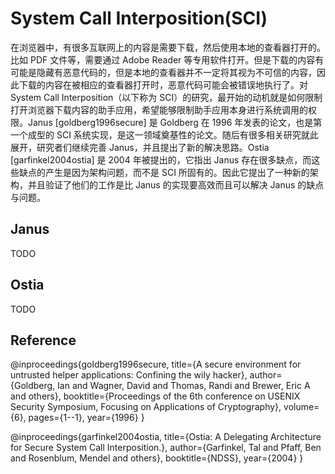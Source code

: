 # System Call Interposition(SCI)

在浏览器中，有很多互联网上的内容是需要下载，然后使用本地的查看器打开的。比如 PDF 文件等，需要通过 Adobe Reader 等专用软件打开。但是下载的内容有可能是隐藏有恶意代码的，但是本地的查看器并不一定将其视为不可信的内容，因此下载的内容在被相应的查看器打开时，恶意代码可能会被错误地执行了。对 System Call Interposition（以下称为 SCI）的研究，最开始的动机就是如何限制打开浏览器下载内容的助手应用，希望能够限制助手应用本身进行系统调用的权限。Janus [goldberg1996secure] 是 Goldberg 在 1996 年发表的论文，也是第一个成型的 SCI 系统实现，是这一领域奠基性的论文。随后有很多相关研究就此展开，研究者们继续完善 Janus，并且提出了新的解决思路。Ostia [garfinkel2004ostia] 是 2004 年被提出的，它指出 Janus 存在很多缺点，而这些缺点的产生是因为架构问题，而不是 SCI 所固有的。因此它提出了一种新的架构，并且验证了他们的工作是比 Janus 的实现要高效而且可以解决 Janus 的缺点与问题。

## Janus

TODO

## Ostia

TODO

## Reference

@inproceedings{goldberg1996secure,
  title={A secure environment for untrusted helper applications: Confining the wily hacker},
  author={Goldberg, Ian and Wagner, David and Thomas, Randi and Brewer, Eric A and others},
  booktitle={Proceedings of the 6th conference on USENIX Security Symposium, Focusing on Applications of Cryptography},
  volume={6},
  pages={1--1},
  year={1996}
}

@inproceedings{garfinkel2004ostia,
  title={Ostia: A Delegating Architecture for Secure System Call Interposition.},
  author={Garfinkel, Tal and Pfaff, Ben and Rosenblum, Mendel and others},
  booktitle={NDSS},
  year={2004}
}